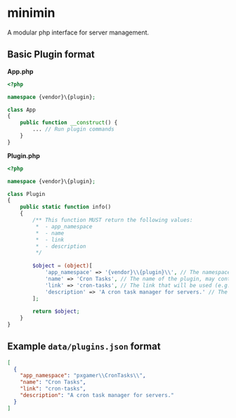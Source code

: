 # minimin

A modular php interface for server management.

## Basic Plugin format

__App.php__
```php
<?php

namespace {vendor}\{plugin};

class App
{
    public function __construct() {
        ... // Run plugin commands
    }
}
```
__Plugin.php__
```php
<?php

namespace {vendor}\{plugin};

class Plugin
{
    public static function info()
    {
        /** This function MUST return the following values:
         *  - app_namespace
         *  - name
         *  - link
         *  - description
         */
        
        $object = (object)[
            'app_namespace' => '{vendor}\\{plugin}\\', // The namespace of the plugin
            'name' => 'Cron Tasks', // The name of the plugin, may contain spaces
            'link' => 'cron-tasks', // The link that will be used (e.g. `cron-tasks` will be `/cron-tasks`)
            'description' => 'A cron task manager for servers.' // The description of the plugin
        ];
        
        return $object;
    }
}
```

## Example `data/plugins.json` format
```json
[
  {
    "app_namespace": "pxgamer\\CronTasks\\",
    "name": "Cron Tasks",
    "link": "cron-tasks",
    "description": "A cron task manager for servers."
  }
]
```